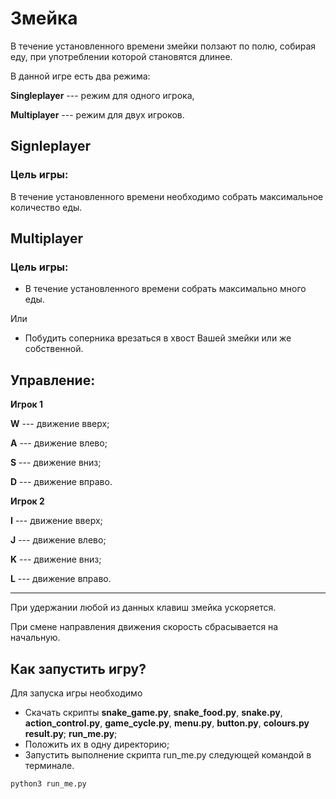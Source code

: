 # Змейка
В течение установленного времени змейки ползают по полю,
собирая еду, при употреблении которой становятся длинее.

В данной игре есть два режима:

**Singleplayer** ---  режим для одного игрока,

**Multiplayer** --- режим для двух игроков.

## Signleplayer
### Цель игры:
В течение установленного времени необходимо
собрать максимальное количество еды.

## Multiplayer
### Цель игры:
* В течение установленного времени
собрать максимально много еды.

Или

* Побудить соперника врезаться в хвост
Вашей змейки или же собственной.

## Управление:
**Игрок 1**

**W** --- движение вверх;

**A** --- движение влево;
 
**S** --- движение вниз;

**D** --- движение вправо.

**Игрок 2**

**I** --- движение вверх;

**J** --- движение влево;
 
**K** --- движение вниз;

**L** --- движение вправо.

---


При удержании любой из данных клавиш змейка ускоряется.

При смене направления движения скорость сбрасывается на начальную.
## Как запустить игру?
Для запуска игры необходимо 

* Скачать скрипты 
**snake_game.py**, 
**snake_food.py**,
**snake.py**, 
**action_control.py**,
**game_cycle.py**,
**menu.py**,
**button.py**,
**colours.py**
**result.py**;
**run_me.py**;
* Положить их в одну директорию;
* Запустить выполнение скрипта run_me.py
следующей командой в терминале.

```
python3 run_me.py
```

